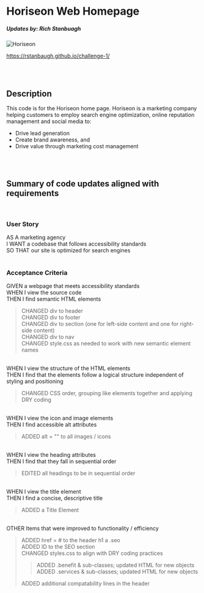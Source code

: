 # Horiseon Web Homepage  
##### Updates by: Rich Stanbuagh <br />


![Horiseon](./assets/images/Horiseon%20Homepage%20Screenshot.png)

https://rstanbaugh.github.io/challenge-1/

<br />
<br />

## Description
This code is for the Horiseon home page. Horiseon is a marketing company helping customers to employ search engine optimization, online reputation management and social media to:

- Drive lead generation
- Create brand awareness, and
- Drive value through marketing cost management
<br />
<br />

##  Summary of code updates aligned with requirements
<br />

### User Story
AS A marketing agency <br />
I WANT a codebase that follows accessibility standards <br />
SO THAT our site is optimized for search engines <br />
<br />

### Acceptance Criteria
GIVEN a webpage that meets accessibility standards <br />
WHEN I view the source code <br />
THEN I find semantic HTML elements <br />

> CHANGED div to header <br />
> CHANGED div to footer <br />
> CHANGED div to section (one for left-side content and one for right-side content) <br />
> CHANGED div to nav <br />
> CHANGED style.css as needed to work with new semantic element names <br />

<br /> WHEN I view the structure of the HTML elements <br />
THEN I find that the elements follow a logical structure independent of styling and positioning <br />

> CHANGED CSS order, grouping like elements together and applying DRY coding <br />

<br /> WHEN I view the icon and image elements <br />
THEN I find accessible alt attributes <br />
>
> ADDED alt = "" to all images / icons <br />

<br /> WHEN I view the heading attributes <br />
THEN I find that they fall in sequential order <br />

> EDITED all headings to be in sequential order <br /> 

<br /> WHEN I view the title element <br />
THEN I find a concise, descriptive title <br />

> ADDED a Title Element <br />

<br /> OTHER Items that were improved to functionality / efficiency <br />
> ADDED href = # to the header h1 a .seo <br />
> ADDED ID to the SEO section <br />
> CHANGED styles.css to align with DRY coding practices <br />
>> ADDED .benefit & sub-classes; updated HTML for new objects <br />
>> ADDED .services & sub-classes; updated HTML for new objects <br />
>
> ADDED additional compatability lines in the header <br />

